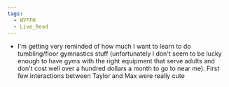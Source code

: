 ```yaml
---
tags:
  - WYFFH
  - Live_Read
---
```

* I'm getting very reminded of how much I want to learn to do tumbling/floor gymnastics stuff (unfortunately I don't seem to be lucky enough to have gyms with the right equipment that serve adults and don't cost well over a hundred dollars a month to go to near me). First few interactions between Taylor and Max were really cute